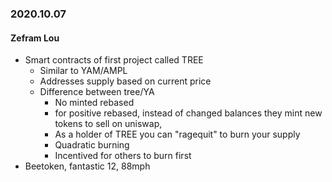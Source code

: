 ### 2020.10.07

#### Zefram Lou
- Smart contracts of first project called TREE
    - Similar to YAM/AMPL
    - Addresses supply based on current price
    - Difference between tree/YA
        - No minted rebased
        - for positive rebased, instead of changed balances they mint new tokens
        to sell on uniswap,
        - As a holder of TREE you can "ragequit" to burn your supply
        - Quadratic burning
        - Incentived for others to burn first
- Beetoken, fantastic 12, 88mph

